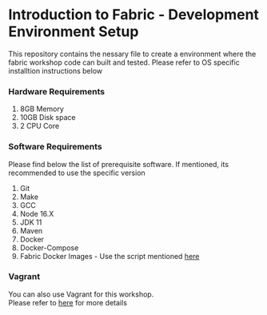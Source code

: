 # Introduction to Fabric - Development Environment Setup

This repository contains the nessary file to create a environment where the fabric workshop code can built and tested.
Please refer to OS specific installtion instructions below

### Hardware Requirements
1. 8GB Memory
2. 10GB Disk space
3. 2 CPU Core

### Software Requirements

Please find below the list of prerequisite software. 
If mentioned, its recommended to use the specific version 

1. Git
2. Make
3. GCC
4. Node 16.X
5. JDK 11
6. Maven
7. Docker
8. Docker-Compose
9. Fabric Docker Images - Use the script mentioned [here](https://raw.githubusercontent.com/anandbanik/fabric-workshop-prerequisite/main/vagrant/fabric.sh)

### Vagrant
You can also use Vagrant for this workshop. <br>
Please refer to [here](./vagrant/README.md) for more details<br>